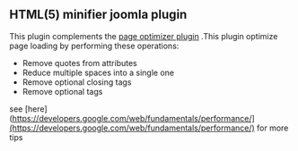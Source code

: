 HTML(5) minifier joomla plugin 
------------------------------

This plugin complements the [page optimizer plugin](https://git.inimov.com/projects/WO/repos/page-optimizer/browse) .This plugin optimize page loading by performing these operations:

- Remove quotes from attributes
- Reduce multiple spaces into a single one
- Remove optional closing tags
- Remove optional tags

see [here](https://developers.google.com/web/fundamentals/performance/](https://developers.google.com/web/fundamentals/performance/) for more tips